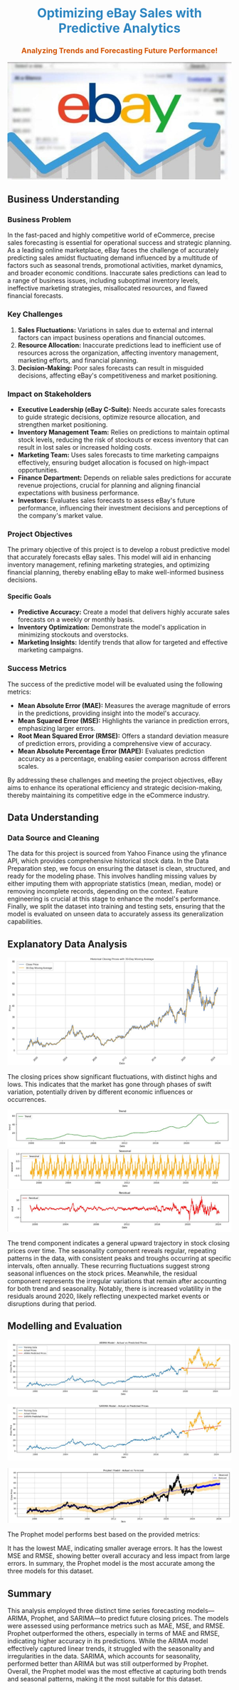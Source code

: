 <h1 style="text-align:center; color: #2E86C1;">Optimizing eBay Sales with Predictive Analytics</h1>
<h3 style="text-align:center; color: #D35400;">Analyzing Trends and Forecasting Future Performance!</h3>

<p align="center">
  <img src="images/eBay-prediction.jpg" alt="alt text" />
</p>


## Business Understanding

### Business Problem

In the fast-paced and highly competitive world of eCommerce, precise sales forecasting is essential for operational success and strategic planning. As a leading online marketplace, eBay faces the challenge of accurately predicting sales amidst fluctuating demand influenced by a multitude of factors such as seasonal trends, promotional activities, market dynamics, and broader economic conditions. Inaccurate sales predictions can lead to a range of business issues, including suboptimal inventory levels, ineffective marketing strategies, misallocated resources, and flawed financial forecasts.

### Key Challenges

1. **Sales Fluctuations:** Variations in sales due to external and internal factors can impact business operations and financial outcomes.
2. **Resource Allocation:** Inaccurate predictions lead to inefficient use of resources across the organization, affecting inventory management, marketing efforts, and financial planning.
3. **Decision-Making:** Poor sales forecasts can result in misguided decisions, affecting eBay's competitiveness and market positioning.

### Impact on Stakeholders

- **Executive Leadership (eBay C-Suite):** Needs accurate sales forecasts to guide strategic decisions, optimize resource allocation, and strengthen market positioning.
- **Inventory Management Team:** Relies on predictions to maintain optimal stock levels, reducing the risk of stockouts or excess inventory that can result in lost sales or increased holding costs.
- **Marketing Team:** Uses sales forecasts to time marketing campaigns effectively, ensuring budget allocation is focused on high-impact opportunities.
- **Finance Department:** Depends on reliable sales predictions for accurate revenue projections, crucial for planning and aligning financial expectations with business performance.
- **Investors:** Evaluates sales forecasts to assess eBay's future performance, influencing their investment decisions and perceptions of the company's market value.

### Project Objectives

The primary objective of this project is to develop a robust predictive model that accurately forecasts eBay sales. This model will aid in enhancing inventory management, refining marketing strategies, and optimizing financial planning, thereby enabling eBay to make well-informed business decisions.

#### Specific Goals

- **Predictive Accuracy:** Create a model that delivers highly accurate sales forecasts on a weekly or monthly basis.
- **Inventory Optimization:** Demonstrate the model's application in minimizing stockouts and overstocks.
- **Marketing Insights:** Identify trends that allow for targeted and effective marketing campaigns.

### Success Metrics

The success of the predictive model will be evaluated using the following metrics:

- **Mean Absolute Error (MAE):** Measures the average magnitude of errors in the predictions, providing insight into the model's accuracy.
- **Mean Squared Error (MSE):** Highlights the variance in prediction errors, emphasizing larger errors.
- **Root Mean Squared Error (RMSE):** Offers a standard deviation measure of prediction errors, providing a comprehensive view of accuracy.
- **Mean Absolute Percentage Error (MAPE):** Evaluates prediction accuracy as a percentage, enabling easier comparison across different scales.

By addressing these challenges and meeting the project objectives, eBay aims to enhance its operational efficiency and strategic decision-making, thereby maintaining its competitive edge in the eCommerce industry.

## Data Understanding
### Data Source and Cleaning
The data for this project is sourced from Yahoo Finance using the yfinance API, which provides comprehensive historical stock data.
In the Data Preparation step, we focus on ensuring the dataset is clean, structured, and ready for the modeling phase. This involves handling missing values by either imputing them with appropriate statistics (mean, median, mode) or removing incomplete records, depending on the context. Feature engineering is crucial at this stage to enhance the model's performance. Finally, we split the dataset into training and testing sets, ensuring that the model is evaluated on unseen data to accurately assess its generalization capabilities.

## Explanatory Data Analysis
![alt text](image/historical_moving_average.JPG)

The closing prices show significant fluctuations, with distinct highs and lows. This indicates that the market has gone through phases of swift variation, potentially driven by different economic influences or occurrences.

![alt text](image/trend.JPG)
![alt text](image/seasonal.JPG)
![alt text](image/residual.JPG)

The trend component indicates a general upward trajectory in stock closing prices over time. The seasonality component reveals regular, repeating patterns in the data, with consistent peaks and troughs occurring at specific intervals, often annually. These recurring fluctuations suggest strong seasonal influences on the stock prices. Meanwhile, the residual component represents the irregular variations that remain after accounting for both trend and seasonality. Notably, there is increased volatility in the residuals around 2020, likely reflecting unexpected market events or disruptions during that period.

## Modelling and Evaluation

![alt text](image/arima_actual_prices.JPG)

![alt text](image/sarima_model.JPG)

![alt text](image/prophet_model.JPG)

The Prophet model performs best based on the provided metrics:

It has the lowest MAE, indicating smaller average errors. It has the lowest MSE and RMSE, showing better overall accuracy and less impact from large errors. In summary, the Prophet model is the most accurate among the three models for this dataset.

## Summary
This analysis employed three distinct time series forecasting models—ARIMA, Prophet, and SARIMA—to predict future closing prices. The models were assessed using performance metrics such as MAE, MSE, and RMSE. Prophet outperformed the others, especially in terms of MAE and RMSE, indicating higher accuracy in its predictions. While the ARIMA model effectively captured linear trends, it struggled with the seasonality and irregularities in the data. SARIMA, which accounts for seasonality, performed better than ARIMA but was still outperformed by Prophet. Overall, the Prophet model was the most effective at capturing both trends and seasonal patterns, making it the most suitable for this dataset.



































